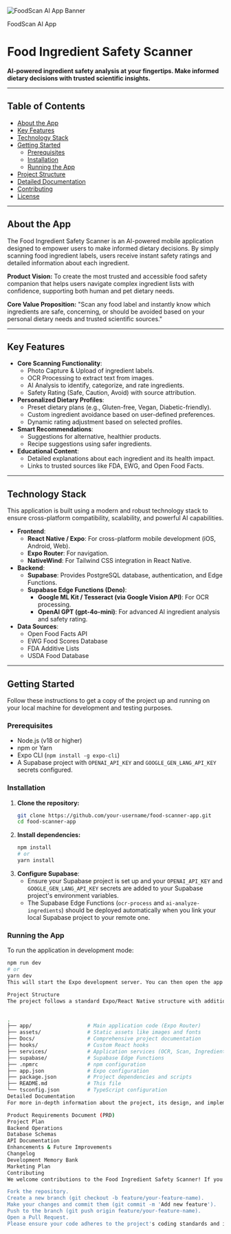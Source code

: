 ![FoodScan AI App Banner](./path-to-image/banner.png)

FoodScan AI App
# Food Ingredient Safety Scanner

**AI-powered ingredient safety analysis at your fingertips. Make informed dietary decisions with trusted scientific insights.**

---

## Table of Contents

-   [About the App](#about-the-app)
-   [Key Features](#key-features)
-   [Technology Stack](#technology-stack)
-   [Getting Started](#getting-started)
    -   [Prerequisites](#prerequisites)
    -   [Installation](#installation)
    -   [Running the App](#running-the-app)
-   [Project Structure](#project-structure)
-   [Detailed Documentation](#detailed-documentation)
-   [Contributing](#contributing)
-   [License](#license)

---

## About the App

The Food Ingredient Safety Scanner is an AI-powered mobile application designed to empower users to make informed dietary decisions. By simply scanning food ingredient labels, users receive instant safety ratings and detailed information about each ingredient.

**Product Vision:** To create the most trusted and accessible food safety companion that helps users navigate complex ingredient lists with confidence, supporting both human and pet dietary needs.

**Core Value Proposition:** "Scan any food label and instantly know which ingredients are safe, concerning, or should be avoided based on your personal dietary needs and trusted scientific sources."

---

## Key Features

*   **Core Scanning Functionality**:
    *   Photo Capture & Upload of ingredient labels.
    *   OCR Processing to extract text from images.
    *   AI Analysis to identify, categorize, and rate ingredients.
    *   Safety Rating (Safe, Caution, Avoid) with source attribution.
*   **Personalized Dietary Profiles**:
    *   Preset dietary plans (e.g., Gluten-free, Vegan, Diabetic-friendly).
    *   Custom ingredient avoidance based on user-defined preferences.
    *   Dynamic rating adjustment based on selected profiles.
*   **Smart Recommendations**:
    *   Suggestions for alternative, healthier products.
    *   Recipe suggestions using safer ingredients.
*   **Educational Content**:
    *   Detailed explanations about each ingredient and its health impact.
    *   Links to trusted sources like FDA, EWG, and Open Food Facts.

---

## Technology Stack

This application is built using a modern and robust technology stack to ensure cross-platform compatibility, scalability, and powerful AI capabilities.

*   **Frontend**:
    *   **React Native / Expo**: For cross-platform mobile development (iOS, Android, Web).
    *   **Expo Router**: For navigation.
    *   **NativeWind**: For Tailwind CSS integration in React Native.
*   **Backend**:
    *   **Supabase**: Provides PostgreSQL database, authentication, and Edge Functions.
    *   **Supabase Edge Functions (Deno)**:
        *   **Google ML Kit / Tesseract (via Google Vision API)**: For OCR processing.
        *   **OpenAI GPT (gpt-4o-mini)**: For advanced AI ingredient analysis and safety rating.
*   **Data Sources**:
    *   Open Food Facts API
    *   EWG Food Scores Database
    *   FDA Additive Lists
    *   USDA Food Database

---

## Getting Started

Follow these instructions to get a copy of the project up and running on your local machine for development and testing purposes.

### Prerequisites

*   Node.js (v18 or higher)
*   npm or Yarn
*   Expo CLI (`npm install -g expo-cli`)
*   A Supabase project with `OPENAI_API_KEY` and `GOOGLE_GEN_LANG_API_KEY` secrets configured.

### Installation

1.  **Clone the repository:**
    ```bash
    git clone https://github.com/your-username/food-scanner-app.git
    cd food-scanner-app
    ```
2.  **Install dependencies:**
    ```bash
    npm install
    # or
    yarn install
    ```
3.  **Configure Supabase**:
    *   Ensure your Supabase project is set up and your `OPENAI_API_KEY` and `GOOGLE_GEN_LANG_API_KEY` secrets are added to your Supabase project's environment variables.
    *   The Supabase Edge Functions (`ocr-process` and `ai-analyze-ingredients`) should be deployed automatically when you link your local Supabase project to your remote one.

### Running the App

To run the application in development mode:

```bash
npm run dev
# or
yarn dev
This will start the Expo development server. You can then open the app on your mobile device using the Expo Go app, or in a web browser.

Project Structure
The project follows a standard Expo/React Native structure with additional directories for documentation and backend functions:


.
├── app/                  # Main application code (Expo Router)
├── assets/               # Static assets like images and fonts
├── Docs/                 # Comprehensive project documentation
├── hooks/                # Custom React hooks
├── services/             # Application services (OCR, Scan, Ingredient, Profile, AI)
├── supabase/             # Supabase Edge Functions
├── .npmrc                # npm configuration
├── app.json              # Expo configuration
├── package.json          # Project dependencies and scripts
├── README.md             # This file
└── tsconfig.json         # TypeScript configuration
Detailed Documentation
For more in-depth information about the project, its design, and implementation, please refer to the following documents located in the Docs/ directory:

Product Requirements Document (PRD)
Project Plan
Backend Operations
Database Schemas
API Documentation
Enhancements & Future Improvements
Changelog
Development Memory Bank
Marketing Plan
Contributing
We welcome contributions to the Food Ingredient Safety Scanner! If you'd like to contribute, please follow these steps:

Fork the repository.
Create a new branch (git checkout -b feature/your-feature-name).
Make your changes and commit them (git commit -m 'Add new feature').
Push to the branch (git push origin feature/your-feature-name).
Open a Pull Request.
Please ensure your code adheres to the project's coding standards and includes appropriate tests.
